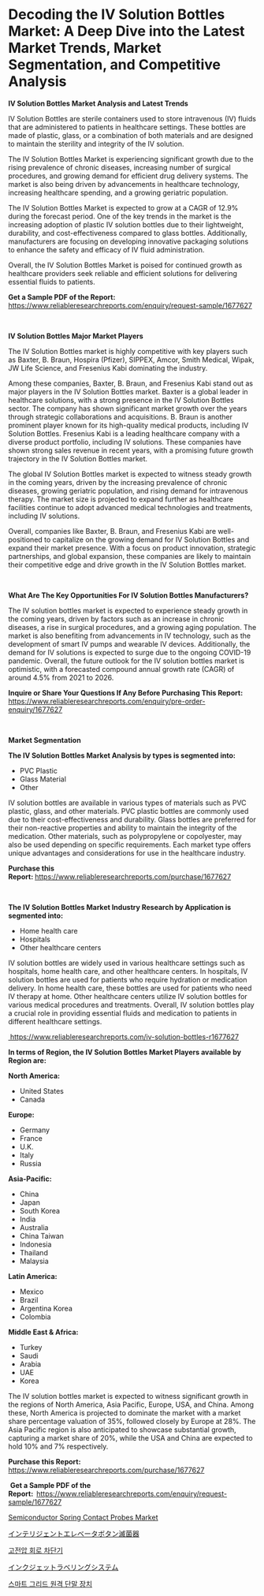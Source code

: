 <p><h1>Decoding the IV Solution Bottles Market: A Deep Dive into the Latest Market Trends, Market Segmentation, and Competitive Analysis</h1></p><p><strong>IV Solution Bottles Market Analysis and Latest Trends</strong></p>
<p><p>IV Solution Bottles are sterile containers used to store intravenous (IV) fluids that are administered to patients in healthcare settings. These bottles are made of plastic, glass, or a combination of both materials and are designed to maintain the sterility and integrity of the IV solution.</p><p>The IV Solution Bottles Market is experiencing significant growth due to the rising prevalence of chronic diseases, increasing number of surgical procedures, and growing demand for efficient drug delivery systems. The market is also being driven by advancements in healthcare technology, increasing healthcare spending, and a growing geriatric population.</p><p>The IV Solution Bottles Market is expected to grow at a CAGR of 12.9% during the forecast period. One of the key trends in the market is the increasing adoption of plastic IV solution bottles due to their lightweight, durability, and cost-effectiveness compared to glass bottles. Additionally, manufacturers are focusing on developing innovative packaging solutions to enhance the safety and efficacy of IV fluid administration.</p><p>Overall, the IV Solution Bottles Market is poised for continued growth as healthcare providers seek reliable and efficient solutions for delivering essential fluids to patients.</p></p>
<p><strong>Get a Sample PDF of the Report:&nbsp;</strong> <a href="https://www.reliableresearchreports.com/enquiry/request-sample/1677627">https://www.reliableresearchreports.com/enquiry/request-sample/1677627</a></p>
<p>&nbsp;</p>
<p><strong>IV Solution Bottles Major Market Players</strong></p>
<p><p>The IV Solution Bottles market is highly competitive with key players such as Baxter, B. Braun, Hospira (Pfizer), SIPPEX, Amcor, Smith Medical, Wipak, JW Life Science, and Fresenius Kabi dominating the industry. </p><p>Among these companies, Baxter, B. Braun, and Fresenius Kabi stand out as major players in the IV Solution Bottles market. Baxter is a global leader in healthcare solutions, with a strong presence in the IV Solution Bottles sector. The company has shown significant market growth over the years through strategic collaborations and acquisitions. B. Braun is another prominent player known for its high-quality medical products, including IV Solution Bottles. Fresenius Kabi is a leading healthcare company with a diverse product portfolio, including IV solutions. These companies have shown strong sales revenue in recent years, with a promising future growth trajectory in the IV Solution Bottles market.</p><p>The global IV Solution Bottles market is expected to witness steady growth in the coming years, driven by the increasing prevalence of chronic diseases, growing geriatric population, and rising demand for intravenous therapy. The market size is projected to expand further as healthcare facilities continue to adopt advanced medical technologies and treatments, including IV solutions.</p><p>Overall, companies like Baxter, B. Braun, and Fresenius Kabi are well-positioned to capitalize on the growing demand for IV Solution Bottles and expand their market presence. With a focus on product innovation, strategic partnerships, and global expansion, these companies are likely to maintain their competitive edge and drive growth in the IV Solution Bottles market.</p></p>
<p>&nbsp;</p>
<p><strong>What Are The Key Opportunities For IV Solution Bottles Manufacturers?</strong></p>
<p><p>The IV solution bottles market is expected to experience steady growth in the coming years, driven by factors such as an increase in chronic diseases, a rise in surgical procedures, and a growing aging population. The market is also benefiting from advancements in IV technology, such as the development of smart IV pumps and wearable IV devices. Additionally, the demand for IV solutions is expected to surge due to the ongoing COVID-19 pandemic. Overall, the future outlook for the IV solution bottles market is optimistic, with a forecasted compound annual growth rate (CAGR) of around 4.5% from 2021 to 2026.</p></p>
<p><strong>Inquire or Share Your Questions If Any Before Purchasing This Report:</strong> <a href="https://www.reliableresearchreports.com/enquiry/pre-order-enquiry/1677627">https://www.reliableresearchreports.com/enquiry/pre-order-enquiry/1677627</a></p>
<p>&nbsp;</p>
<p><strong>Market Segmentation</strong></p>
<p><strong>The IV Solution Bottles Market Analysis by types is segmented into:</strong></p>
<p><ul><li>PVC Plastic</li><li>Glass Material</li><li>Other</li></ul></p>
<p><p>IV solution bottles are available in various types of materials such as PVC plastic, glass, and other materials. PVC plastic bottles are commonly used due to their cost-effectiveness and durability. Glass bottles are preferred for their non-reactive properties and ability to maintain the integrity of the medication. Other materials, such as polypropylene or copolyester, may also be used depending on specific requirements. Each market type offers unique advantages and considerations for use in the healthcare industry.</p></p>
<p><strong>Purchase this Report:&nbsp;</strong><a href="https://www.reliableresearchreports.com/purchase/1677627">https://www.reliableresearchreports.com/purchase/1677627</a></p>
<p>&nbsp;</p>
<p><strong>The IV Solution Bottles Market Industry Research by Application is segmented into:</strong></p>
<p><ul><li>Home health care</li><li>Hospitals</li><li>Other healthcare centers</li></ul></p>
<p><p>IV solution bottles are widely used in various healthcare settings such as hospitals, home health care, and other healthcare centers. In hospitals, IV solution bottles are used for patients who require hydration or medication delivery. In home health care, these bottles are used for patients who need IV therapy at home. Other healthcare centers utilize IV solution bottles for various medical procedures and treatments. Overall, IV solution bottles play a crucial role in providing essential fluids and medication to patients in different healthcare settings.</p></p>
<p><a href="https://www.reliableresearchreports.com/iv-solution-bottles-r1677627">&nbsp;https://www.reliableresearchreports.com/iv-solution-bottles-r1677627</a></p>
<p><strong>In terms of Region, the IV Solution Bottles Market Players available by Region are:</strong></p>
<p>
    <p> <strong> North America: </strong>
        <ul>
            <li>United States</li>
            <li>Canada</li>
        </ul>
        </p> 
    <p> <strong> Europe: </strong>
        <ul>
            <li>Germany</li>
            <li>France</li>
            <li>U.K.</li>
            <li>Italy</li>
            <li>Russia</li>
        </ul>
        </p> 
    <p> <strong> Asia-Pacific: </strong>
        <ul>
            <li>China</li>
            <li>Japan</li>
            <li>South Korea</li>
            <li>India</li>
            <li>Australia</li>
            <li>China Taiwan</li>
            <li>Indonesia</li>
            <li>Thailand</li>
            <li>Malaysia</li>
        </ul>
        </p> 
    <p> <strong> Latin America: </strong>
        <ul>
            <li>Mexico</li>
            <li>Brazil</li>
            <li>Argentina Korea</li>
            <li>Colombia</li>
        </ul>
        </p> 
    <p> <strong> Middle East & Africa: </strong>
        <ul>
            <li>Turkey</li>
            <li>Saudi</li>
            <li>Arabia</li>
            <li>UAE</li>
            <li>Korea</li>
        </ul>
    </p>
    </p>
<p><p>The IV solution bottles market is expected to witness significant growth in the regions of North America, Asia Pacific, Europe, USA, and China. Among these, North America is projected to dominate the market with a market share percentage valuation of 35%, followed closely by Europe at 28%. The Asia Pacific region is also anticipated to showcase substantial growth, capturing a market share of 20%, while the USA and China are expected to hold 10% and 7% respectively.</p></p>
<p><strong>Purchase this Report: </strong><a href="https://www.reliableresearchreports.com/purchase/1677627">https://www.reliableresearchreports.com/purchase/1677627</a></p>
<p>&nbsp;<strong>Get a Sample PDF of the Report:&nbsp;&nbsp;</strong><a href="https://www.reliableresearchreports.com/enquiry/request-sample/1677627">https://www.reliableresearchreports.com/enquiry/request-sample/1677627</a></p>
<p><strong></strong></p>
<p><p><a href="https://issuu.com/reportprime-2/docs/semiconductor-spring-contact-probes-market-size-20">Semiconductor Spring Contact Probes Market</a></p><p><a href="https://github.com/CieloStamm/Market-Research-Report-List-1/blob/main/2928900107835.md">インテリジェントエレベータボタン滅菌器</a></p><p><a href="https://github.com/ConstantinVon/Market-Research-Report-List-1/blob/main/4253483102268.md">고전압 회로 차단기</a></p><p><a href="https://medium.com/@vincemarvin1/%E3%82%A4%E3%83%B3%E3%82%AF%E3%82%B8%E3%82%A7%E3%83%83%E3%83%88%E3%83%A9%E3%83%99%E3%83%AA%E3%83%B3%E3%82%B0%E3%82%B7%E3%82%B9%E3%83%86%E3%83%A0%E5%B8%82%E5%A0%B4%E3%81%AE%E5%88%86%E6%9E%90%E3%81%A82024%E5%B9%B4%E3%81%8B%E3%82%892031%E5%B9%B4%E3%81%BE%E3%81%A7%E3%81%AE%E3%82%B5%E3%82%A4%E3%82%BA%E4%BA%88%E6%B8%AC-82a6ed236167">インクジェットラベリングシステム</a></p><p><a href="https://github.com/sammyUltyylrich9067856/Market-Research-Report-List-2/blob/main/4679279102267.md">스마트 그리드 원격 단말 장치</a></p></p>
